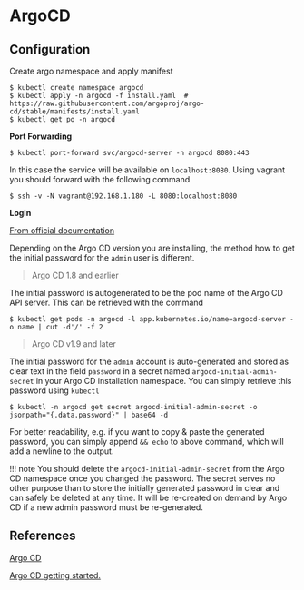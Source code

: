 # ArgoCD

## Configuration

Create argo namespace and apply manifest

~~~
$ kubectl create namespace argocd
$ kubectl apply -n argocd -f install.yaml  # https://raw.githubusercontent.com/argoproj/argo-cd/stable/manifests/install.yaml
$ kubectl get po -n argocd
~~~

**Port Forwarding**

~~~
$ kubectl port-forward svc/argocd-server -n argocd 8080:443
~~~

In this case the service will be available on `localhost:8080`. Using vagrant you should forward with the following command

~~~
$ ssh -v -N vagrant@192.168.1.180 -L 8080:localhost:8080
~~~

**Login**

[From official documentation](https://github.com/argoproj/argo-cd/blob/master/docs/getting_started.md)

Depending on the Argo CD version you are installing, the method how to get the initial password for the `admin` user is different.

> Argo CD 1.8 and earlier

The initial password is autogenerated to be the pod name of the Argo CD API server. This can be retrieved with the command

~~~
$ kubectl get pods -n argocd -l app.kubernetes.io/name=argocd-server -o name | cut -d'/' -f 2
~~~

> Argo CD v1.9 and later

The initial password for the `admin` account is auto-generated and stored as clear text in the field `password` in a secret named `argocd-initial-admin-secret` in your Argo CD installation namespace. You can simply retrieve this password using `kubectl`

~~~
$ kubectl -n argocd get secret argocd-initial-admin-secret -o jsonpath="{.data.password}" | base64 -d
~~~

For better readability, e.g. if you want to copy & paste the generated password, you can simply append `&& echo` to above command, which will add a newline to
the output.

!!! note
    You should delete the `argocd-initial-admin-secret` from the Argo CD
    namespace once you changed the password. The secret serves no other
    purpose than to store the initially generated password in clear and can
    safely be deleted at any time. It will be re-created on demand by Argo CD
    if a new admin password must be re-generated.

## References

[Argo CD](https://argoproj.github.io/argo-cd/)

[Argo CD getting started.](https://github.com/argoproj/argo-cd/blob/master/docs/getting_started.md)